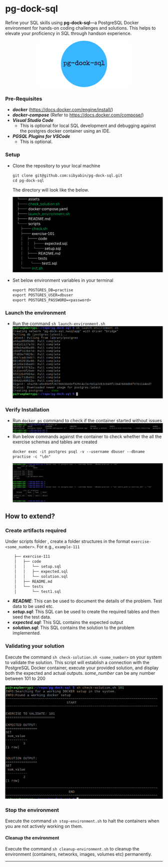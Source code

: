 # pg-dock-sql
Refine your SQL skills using **pg-dock-sql**—a PostgreSQL Docker environment for hands-on coding challenges and solutions. This helps to elevate your proficiency in SQL through handson experience.

<p align="center">
<img width="300px" hiegth="300px" src="assets/pg-dock-sql.png"> </img>
</p>


### Pre-Requisites
- **_docker_** (https://docs.docker.com/engine/install/)
- **_docker-compose_** (Refer to https://docs.docker.com/compose/)
- **_Visual Studio Code_** 
    - This is optional for local SQL development and debugging against the postgres docker container using an IDE.
- **_PGSQL Plugins for VSCode_**
    - This is optional.


### Setup
- Clone the repository to your local machine
    ``` 
    git clone git@github.com:sibyabin/pg-dock-sql.git
    cd pg-dock-sql
    ```
    
    The directory will look like the below.

  ![Repository Structure](assets/repo-structure.jpg)
- Set below environment variables in your terminal
    ```
    export POSTGRES_DB=practise
    export POSTGRES_USER=dbuser
    export POSTGRES_PASSWORD=<password>
    ```
### Launch the environment
- Run the command `sh launch-environment.sh`
    ![launch environment](/assets/launch-environment.png)

### Verify Installation
- Run `docker ps` command to check if the container started without issues
    ![docker ps](/assets/verify-setup1.png)
- Run below commands against the container to check whether the all the exercise schemas and tables are created 
    ```
    docker exec -it postgres psql -v --username dbuser --dbname practise -c "\dn"
    ```
    ![](/assets/verify-setup2.png)

## How to extend?

### Create artifacts required
Under scripts folder , create a folder structures in the format `exercise-<some_number>`.
For e.g., `example-111`
```
    ├── exercise-111
    │   ├── code
    │   │   └── setup.sql
    │   │   ├── expected.sql
    │   │   └── solution.sql
    │   ├── README.md
    │   └── tests
    │       └── test1.sql
```

- **_README_**: This can be used to document the details of the problem. Test data to be used etc.
- **_setup.sql_**: This SQL can be used to create the required tables and then seed the test data.
- **_expected.sql_**: This SQL contains the expected output
- **_solution.sql_**: This SQL contains the solution to the problem implemented.


### Validating your solution
Execute the command `sh check-solution.sh <some_number>` on your system to validate the solution. This script will establish a connection with the PostgreSQL Docker container, execute your provided solution, and display both the expected and actual outputs. _some_number_ can be any number between 101 to 200

![validate solution](/assets/checking-solution.png)


### Stop the environment
Execute the command `sh stop-environment.sh` to halt the containers when you are not actively working on them.

#### Cleanup the environment

Execute the command  `sh cleanup-environment.sh` to cleanup the environment (containers, networks, images, volumes etc) permanently.

--- 
